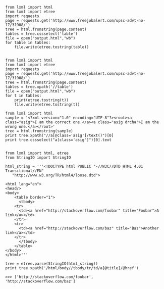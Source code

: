 	from lxml import html
	from lxml import etree
	import requests
	page = requests.get('http://www.freejobalert.com/upsc-advt-no-17/31908/')
	tree = html.fromstring(page.content)
	tables = tree.cssselect('table')
	file = open("output.html","wb") 
	for table in tables:
	    file.write(etree.tostring(table))


	from lxml import html
	from lxml import etree
	import requests
	page = requests.get('http://www.freejobalert.com/upsc-advt-no-17/31908/')
	tree = html.fromstring(page.content)
	tables = tree.xpath('//table')
	file = open("output.html","wb") 
	for t in tables:
		print(etree.tostring(t))
		file.write(etree.tostring(t))

	from lxml import html
	sample = '<?xml version="1.0" encoding="UTF-8"?><root><a class="asig">I am the correct one.</a><a class="asig drcha">I am the wrong one.</a></root>'
	tree = html.fromstring(sample)
	print tree.xpath("//a[@class='asig']/text()")[0]
	print tree.cssselect("a[class='asig']")[0].text
	

	from lxml import html, etree
	from StringIO import StringIO

	html_string = '''<!DOCTYPE html PUBLIC "-//W3C//DTD HTML 4.01 Transitional//EN"
	   "http://www.w3.org/TR/html4/loose.dtd">

	<html lang="en">
	<head/>
	<body>
	    <table border="1">
	      <tbody>
		<tr>
		  <td><a href="http://stackoverflow.com/foobar" title="Foobar">A link</a></td>
		</tr>
		<tr>
		  <td><a href="http://stackoverflow.com/baz" title="Baz">Another link</a></td>
		</tr>
	      </tbody>
	    </table>
	</body>
	</html>'''

	tree = etree.parse(StringIO(html_string))
	print tree.xpath('/html/body//tbody/tr/td/a[@title]/@href')

	>>> ['http://stackoverflow.com/foobar', 'http://stackoverflow.com/baz']
